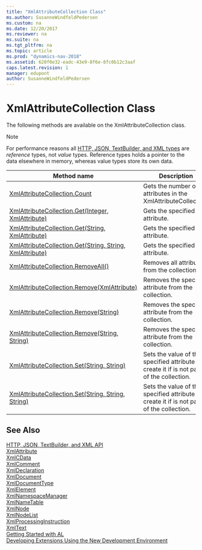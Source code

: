 ```yaml
---
title: "XmlAttributeCollection Class"
ms.author: SusanneWindfeldPedersen
ms.custom: na
ms.date: 12/20/2017
ms.reviewer: na
ms.suite: na
ms.tgt_pltfrm: na
ms.topic: article
ms.prod: "dynamics-nav-2018"
ms.assetid: 620f0e32-eadc-43e9-8f6e-8fc0b12c3aaf
caps.latest.revision: 1
manager: edupont
author: SusanneWindfeldPedersen
---
```


# XmlAttributeCollection Class
The following methods are available on the XmlAttributeCollection class.  

> [!NOTE]
> For performance reasons all [HTTP, JSON, TextBuilder, and XML types](../devenv-restapi-overview.md) are *reference* types, not *value* types. Reference types holds a pointer to the data elsewhere in memory, whereas value types store its own data.

|Method name|Description|
|-----------|-----------|  
|[XmlAttributeCollection.Count](xmlattributecollection-count-property.md)|Gets the number of attributes in the XmlAttributeCollection.|  
|[XmlAttributeCollection.Get(Integer, XmlAttribute)](xmlattributecollection-get-index-result-method.md)|Gets the specified attribute.|  
|[XmlAttributeCollection.Get(String, XmlAttribute)](xmlattributecollection-get-name-result-method.md)|Gets the specified attribute.|  
|[XmlAttributeCollection.Get(String, String, XmlAttribute)](xmlattributecollection-get-localname-namespaceuri-result-method.md)|Gets the specified attribute.|  
|[XmlAttributeCollection.RemoveAll()](xmlattributecollection-removeall-method.md)|Removes all attributes from the collection.|  
|[XmlAttributeCollection.Remove(XmlAttribute)](xmlattributecollection-remove-attribute-method.md)|Removes the specified attribute from the collection.|  
|[XmlAttributeCollection.Remove(String)](xmlattributecollection-remove-name-method.md)|Removes the specified attribute from the collection.|  
|[XmlAttributeCollection.Remove(String, String)](xmlattributecollection-remove-localname-namespaceuri-method.md)|Removes the specified attribute from the collection.|  
|[XmlAttributeCollection.Set(String, String)](xmlattributecollection-set-name-value-method.md)|Sets the value of the specified attribute or create it if is not part of the collection.|  
|[XmlAttributeCollection.Set(String, String, String)](xmlattributecollection-set-localname-namespaceuri-value-method.md)|Sets the value of the specified attribute or create it if is not part of the collection.|  

## See Also
[HTTP, JSON, TextBuilder, and XML API](../devenv-restapi-overview.md)  
[XmlAttribute](xmlattribute-class.md)  
[XmlCData](xmlcdata-class.md)  
[XmlComment](xmlcomment-class.md)  
[XmlDeclaration](xmldeclaration-class.md)  
[XmlDocument](xmldocument-class.md)  
[XmlDocumentType](xmldocument-class.md)  
[XmlElement](xmlelement-class.md)  
[XmlNamespaceManager](xmlnamespacemanager-class.md)  
[XmlNameTable](xmlnametable-class.md)  
[XmlNode](xmlnode-class.md)  
[XmlNodeList](xmlnodelist-class.md)  
[XmlProcessingInstruction](xmlprocessinginstruction-class.md)  
[XmlText](xmltext-class.md)  
[Getting Started with AL](../devenv-get-started.md)  
[Developing Extensions Using the New Development Environment](../devenv-dev-overview.md)  
